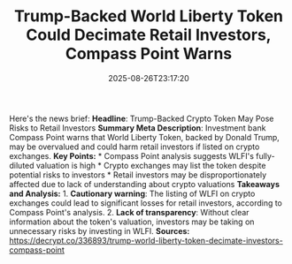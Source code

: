 ﻿---
title: "Trump-Backed World Liberty Token Could Decimate Retail Investors, Compass Point Warns"
date: "2025-08-26T23:17:20"
category: "Markets"
summary: ""
slug: "trumpbacked world liberty token could decimate retail invest"
source_urls:
  - "https://decrypt.co/336893/trump-world-liberty-token-decimate-investors-compass-point"
seo:
  title: "Trump-Backed World Liberty Token Could Decimate Retail Investors, Compass Point Warns | Hash n Hedge"
  description: ""
  keywords: ["news", "markets", "brief"]
---
Here's the news brief:  **Headline**: Trump-Backed Crypto Token May Pose Risks to Retail Investors  **Summary Meta Description**: Investment bank Compass Point warns that World Liberty Token, backed by Donald Trump, may be overvalued and could harm retail investors if listed on crypto exchanges.  **Key Points:**  * Compass Point analysis suggests WLFI's fully-diluted valuation is high * Crypto exchanges may list the token despite potential risks to investors * Retail investors may be disproportionately affected due to lack of understanding about crypto valuations  **Takeaways and Analysis:**  1. **Cautionary warning**: The listing of WLFI on crypto exchanges could lead to significant losses for retail investors, according to Compass Point's analysis. 2. **Lack of transparency**: Without clear information about the token's valuation, investors may be taking on unnecessary risks by investing in WLFI.  **Sources:** https://decrypt.co/336893/trump-world-liberty-token-decimate-investors-compass-point 
